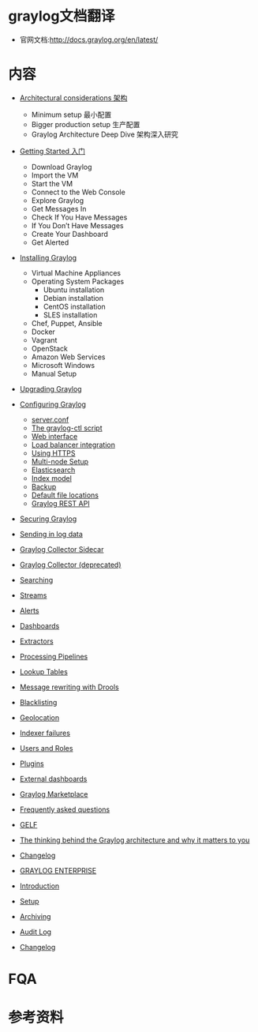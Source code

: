 # graylog文档翻译
- 官网文档:http://docs.graylog.org/en/latest/

# 内容
- [Architectural considerations 架构](https://github.com/mds1455975151/tools/blob/master/log/graylog/docs/01-architecture.md)
  - Minimum setup 最小配置
  - Bigger production setup 生产配置
  - Graylog Architecture Deep Dive 架构深入研究
- [Getting Started 入门](https://github.com/mds1455975151/tools/blob/master/log/graylog/docs/02-getting_started.md)
  - Download Graylog
  - Import the VM
  - Start the VM
  - Connect to the Web Console
  - Explore Graylog
  - Get Messages In
  - Check If You Have Messages
  - If You Don’t Have Messages
  - Create Your Dashboard
  - Get Alerted
- [Installing Graylog](https://github.com/mds1455975151/tools/blob/master/log/graylog/docs/03-installation.md)
  - Virtual Machine Appliances
  - Operating System Packages
    - Ubuntu installation
    - Debian installation
    - CentOS installation
    - SLES installation
  - Chef, Puppet, Ansible
  - Docker
  - Vagrant
  - OpenStack
  - Amazon Web Services
  - Microsoft Windows
  - Manual Setup
- [Upgrading Graylog](https://github.com/mds1455975151/tools/blob/master/log/graylog/docs/06-upgrade.md)
- [Configuring Graylog](https://github.com/mds1455975151/tools/blob/master/log/graylog/docs/07-configuration.md)
  - [server.conf](https://github.com/mds1455975151/tools/blob/master/log/graylog/docs/07-configuration-server.conf.md)
  - [The graylog-ctl script](https://github.com/mds1455975151/tools/blob/master/log/graylog/docs/07-configuration-graylog_ctl.md)
  - [Web interface](https://github.com/mds1455975151/tools/blob/master/log/graylog/docs/07-configuration-web_interface.md)
  - [Load balancer integration](https://github.com/mds1455975151/tools/blob/master/log/graylog/docs/07-configuration-load_balancers.md)
  - [Using HTTPS](https://github.com/mds1455975151/tools/blob/master/log/graylog/docs/07-configuration-https.md)
  - [Multi-node Setup](https://github.com/mds1455975151/tools/blob/master/log/graylog/docs/07-multinode_setup.md)
  - [Elasticsearch](https://github.com/mds1455975151/tools/blob/master/log/graylog/docs/07-elasticsearch.md)
  - [Index model](https://github.com/mds1455975151/tools/blob/master/log/graylog/docs/07-index_model.md)
  - [Backup](https://github.com/mds1455975151/tools/blob/master/log/graylog/docs/07-index_model.md)
  - [Default file locations](https://github.com/mds1455975151/tools/blob/master/log/graylog/docs/07-index_model.md)
  - [Graylog REST API](https://github.com/mds1455975151/tools/blob/master/log/graylog/docs/07-index_model.md)
- [Securing Graylog](https://github.com/mds1455975151/tools/blob/master/log/graylog/docs/07-index_model.md)
- [Sending in log data](https://github.com/mds1455975151/tools/blob/master/log/graylog/docs/07-index_model.md)
- [Graylog Collector Sidecar]()
- [Graylog Collector (deprecated)]()
- [Searching]()
- [Streams]()
- [Alerts]()
- [Dashboards]()
- [Extractors]()
- [Processing Pipelines]()
- [Lookup Tables]()
- [Message rewriting with Drools]()
- [Blacklisting]()
- [Geolocation]()
- [Indexer failures]()
- [Users and Roles]()
- [Plugins]()
- [External dashboards]()
- [Graylog Marketplace]()
- [Frequently asked questions]()
- [GELF]()
- [The thinking behind the Graylog architecture and why it matters to you]()
- [Changelog]()
- [GRAYLOG ENTERPRISE]()

- [Introduction]()
- [Setup]()
- [Archiving]()
- [Audit Log]()
- [Changelog]()

# FQA
# 参考资料
